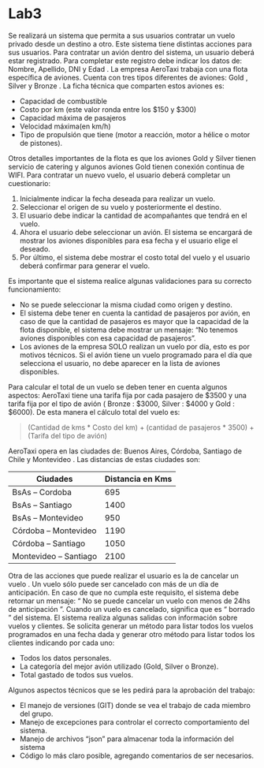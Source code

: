 
# Lab3

Se realizará un sistema que permita a sus usuarios contratar un vuelo privado
desde un destino a otro. Este sistema tiene distintas acciones para sus usuarios.
Para contratar un avión dentro del sistema, un usuario deberá estar registrado.
Para completar este registro debe indicar los datos de: Nombre, Apellido, DNI y Edad .
La empresa AeroTaxi trabaja con una flota específica de aviones. Cuenta con tres
tipos diferentes de aviones: Gold , Silver y Bronze . La ficha técnica que comparten estos
aviones es:

 - Capacidad de combustible 
 - Costo por km (este valor ronda entre los $150 y $300) 
 - Capacidad máxima de pasajeros
 -  Velocidad máxima(en km/h)
 - Tipo de propulsión que tiene (motor a reacción, motor a hélice o
   motor de pistones).

Otros detalles importantes de la flota es que los aviones Gold y Silver tienen
servicio de catering y algunos aviones Gold tienen conexión continua de WIFI.
Para contratar un nuevo vuelo, el usuario deberá completar un cuestionario:
1. Inicialmente indicar la fecha deseada para realizar un vuelo.
2. Seleccionar el origen de su vuelo y posteriormente el destino.
3. El usuario debe indicar la cantidad de acompañantes que tendrá en el vuelo.
4. Ahora el usuario debe seleccionar un avión. El sistema se encargará de
mostrar los aviones disponibles para esa fecha y el usuario elige el deseado.
5. Por último, el sistema debe mostrar el costo total del vuelo y el usuario
deberá confirmar para generar el vuelo.

Es importante que el sistema realice algunas validaciones para su correcto
funcionamiento:

 - No se puede seleccionar la misma ciudad como origen y destino. 
 - El sistema debe tener en cuenta la cantidad de pasajeros por avión, en
   caso de que la cantidad de pasajeros es mayor que la capacidad de la
   flota disponible, el sistema debe mostrar un mensaje: “No tenemos
   aviones disponibles con esa capacidad de pasajeros”. 
 - Los aviones de la empresa SOLO realizan un vuelo por día, esto es
   por motivos técnicos. Si el avión tiene un vuelo programado para
   el día que    selecciona el usuario, no debe aparecer en la lista de
   aviones    disponibles.

Para calcular el total de un vuelo se deben tener en cuenta algunos aspectos:
AeroTaxi tiene una tarifa fija por cada pasajero de $3500 y una tarifa fija por el tipo de
avión ( Bronze : $3000, Silver : $4000 y Gold : $6000). De esta manera el cálculo total del
vuelo es:

> (Cantidad de kms * Costo del km) + (cantidad de pasajeros * 3500) + (Tarifa del tipo de avión)

AeroTaxi opera en las ciudades de: Buenos Aires, Córdoba, Santiago de Chile y
Montevideo . Las distancias de estas ciudades son:


|Ciudades   | Distancia en Kms |
|--|--|
| BsAs – Cordoba | 695 |
| BsAs – Santiago | 1400|
| BsAs – Montevideo  | 950|
| Córdoba – Montevideo  | 1190|
| Córdoba – Santiago | 1050|
| Montevideo – Santiago | 2100|

Otra de las acciones que puede realizar el usuario es la de cancelar un vuelo . Un
vuelo sólo puede ser cancelado con más de un día de anticipación. En caso de que no
cumpla este requisito, el sistema debe retornar un mensaje:
“ No se puede cancelar un vuelo con menos de 24hs de anticipación ”.
Cuando un vuelo es cancelado, significa que es “ borrado ” del sistema.
El sistema realiza algunas salidas con información sobre vuelos y clientes. Se
solicita generar un método para listar todos los vuelos programados en una fecha dada y
generar otro método para listar todos los clientes indicando por cada uno:

 - Todos los datos personales. 
 - La categoría del mejor avión utilizado (Gold, Silver o Bronze). 
 - Total gastado de todos sus vuelos.

Algunos aspectos técnicos que se les pedirá para la aprobación
del trabajo:

 - El manejo de versiones (GIT) donde se vea el trabajo de cada miembro
   del grupo.   
 - Manejo de excepciones para controlar el correcto comportamiento del
   sistema.
 - Manejo de archivos “json” para almacenar toda la información del
   sistema
 - Código lo más claro posible, agregando comentarios de ser
   necesarios.
